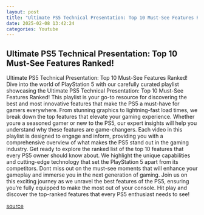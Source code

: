```yaml
---
layout: post
title: "Ultimate PS5 Technical Presentation: Top 10 Must-See Features Ranked!"
date: 2025-02-08 13:42:24
categories: Youtube
---
```


## Ultimate PS5 Technical Presentation: Top 10 Must-See Features Ranked!

Ultimate PS5 Technical Presentation: Top 10 Must-See Features Ranked!
Dive into the world of PlayStation 5 with our carefully curated playlist showcasing the Ultimate PS5 Technical Presentation: Top 10 Must-See Features Ranked! This playlist is your go-to resource for discovering the best and most innovative features that make the PS5 a must-have for gamers everywhere.
From stunning graphics to lightning-fast load times, we break down the top features that elevate your gaming experience. Whether youre a seasoned gamer or new to the PS5, our expert insights will help you understand why these features are game-changers. Each video in this playlist is designed to engage and inform, providing you with a comprehensive overview of what makes the PS5 stand out in the gaming industry.
Get ready to explore the ranked list of the top 10 features that every PS5 owner should know about. We highlight the unique capabilities and cutting-edge technology that set the PlayStation 5 apart from its competitors. Dont miss out on the must-see moments that will enhance your gameplay and immerse you in the next generation of gaming.
Join us on this exciting journey as we unravel the best features of the PS5, ensuring you’re fully equipped to make the most out of your console. Hit play and discover the top-ranked features that every PS5 enthusiast needs to see!

[source](https://www.youtube.com/playlist?list=PL7QxWqP3Y9NyhR0AqLe2IlzgP_YavF0DI)
